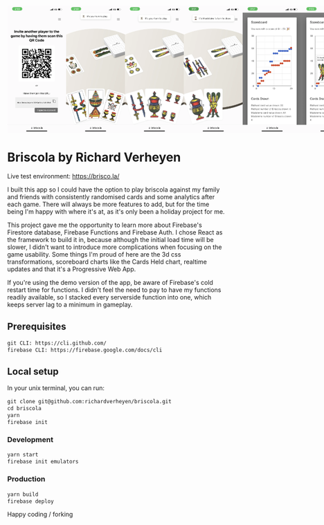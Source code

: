 <p style="display: flex;">
  <img src="https://github.com/richardverheyen/briscola/blob/master/public/images/example1-qr-codes.webp?raw=true" width="136">
  <img src="https://github.com/richardverheyen/briscola/blob/master/public/images/example2-alternative-graphics.webp?raw=true" width="136">
  <img src="https://github.com/richardverheyen/briscola/blob/master/public/images/example3-gameplay.webp?raw=true" width="136">
  <img src="https://github.com/richardverheyen/briscola/blob/master/public/images/example4-gameplay2.webp?raw=true" width="136">
  <img src="https://github.com/richardverheyen/briscola/blob/master/public/images/example5-scoreboard.webp?raw=true" width="136">
  <img src="https://github.com/richardverheyen/briscola/blob/master/public/images/example6-scoreboard2.webp?raw=true" width="136">
  <img src="https://github.com/richardverheyen/briscola/blob/master/public/images/example7-cards-held.webp?raw=true" width="136">
  <img src="https://github.com/richardverheyen/briscola/blob/master/public/images/example8-cards-held2.webp?raw=true" width="136">
</p>

# Briscola by Richard Verheyen
Live test environment: https://brisco.la/

I built this app so I could have the option to play briscola against my family and friends with consistently randomised cards and some analytics after each game. There will always be more features to add, but for the time being I'm happy with where it's at, as it's only been a holiday project for me. 

This project gave me the opportunity to learn more about Firebase's Firestore database, Firebase Functions and Firebase Auth. I chose React as the framework to build it in, because although the initial load time will be slower, I didn't want to introduce more complications when focusing on the game usability. Some things I'm proud of here are the 3d css transformations, scoreboard charts like the Cards Held chart, realtime updates and that it's a Progressive Web App. 

If you're using the demo version of the app, be aware of Firebase's cold restart time for functions. I didn't feel the need to pay to have my functions readily available, so I stacked every serverside function into one, which keeps server lag to a minimum in gameplay. 


## Prerequisites
    git CLI: https://cli.github.com/
    firebase CLI: https://firebase.google.com/docs/cli

## Local setup
In your unix terminal, you can run:

    git clone git@github.com:richardverheyen/briscola.git
    cd briscola
    yarn
    firebase init

### Development

    yarn start
    firebase init emulators

### Production

    yarn build
    firebase deploy

Happy coding / forking


